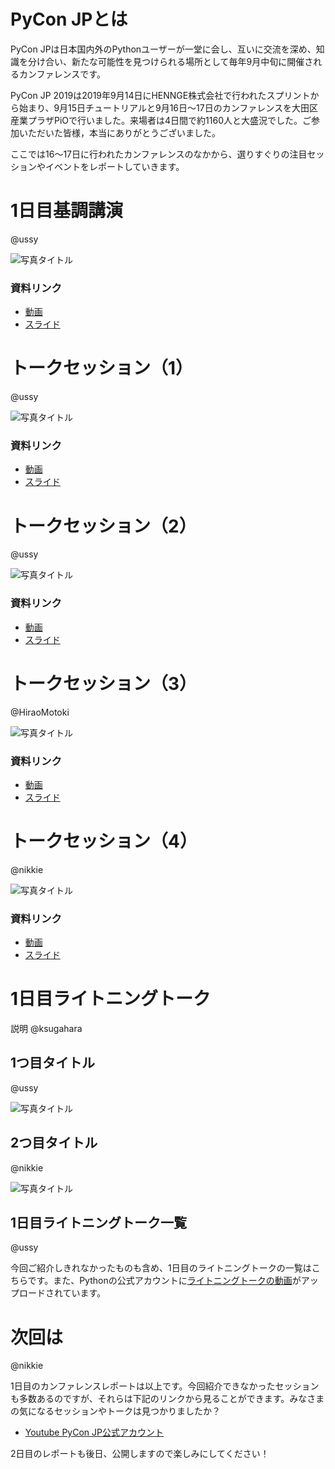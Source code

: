 # PyCon JPとは

PyCon JPは日本国内外のPythonユーザーが一堂に会し、互いに交流を深め、知識を分け合い、新たな可能性を見つけられる場所として毎年9月中旬に開催されるカンファレンスです。

PyCon JP 2019は2019年9月14日にHENNGE株式会社で行われたスプリントから始まり、9月15日チュートリアルと9月16日〜17日のカンファレンスを大田区産業プラザPiOで行いました。来場者は4日間で約1160人と大盛況でした。ご参加いただいた皆様，本当にありがとうございました。

ここでは16〜17日に行われたカンファレンスのなかから、選りすぐりの注目セッションやイベントをレポートしていきます。

# 1日目基調講演

@ussy

![写真タイトル](./_static/hogehuga.jpg)

### 資料リンク

* [動画]()
* [スライド]()


# トークセッション（1）

@ussy

![写真タイトル](./_static/hogehuga.jpg)

### 資料リンク

* [動画]()
* [スライド]()

# トークセッション（2）

@ussy

![写真タイトル](./_static/hogehuga.jpg)

### 資料リンク

* [動画]()
* [スライド]()

# トークセッション（3）

@HiraoMotoki

![写真タイトル](./_static/hogehuga.jpg)

### 資料リンク

* [動画]()
* [スライド]()


# トークセッション（4）

@nikkie

![写真タイトル](./_static/hogehuga.jpg)

### 資料リンク

* [動画]()
* [スライド]()

# 1日目ライトニングトーク

説明 @ksugahara

## 1つ目タイトル

@ussy

![写真タイトル](./_static/hogehuga.jpg)


## 2つ目タイトル

@nikkie

![写真タイトル](./_static/hogehuga.jpg)


## 1日目ライトニングトーク一覧

@ussy

今回ご紹介しきれなかったものも含め、1日目のライトニングトークの一覧はこちらです。また、Pythonの公式アカウントに[ライトニングトークの動画]()がアップロードされています。



# 次回は

@nikkie

1日目のカンファレンスレポートは以上です。今回紹介できなかったセッションも多数あるのですが、それらは下記のリンクから見ることができます。みなさまの気になるセッションやトークは見つかりましたか？

* [Youtube PyCon JP公式アカウント](https://www.youtube.com/channel/UCxNoKygeZIE1AwZ_NdUCkhQ)

2日目のレポートも後日、公開しますので楽しみにしてください！
